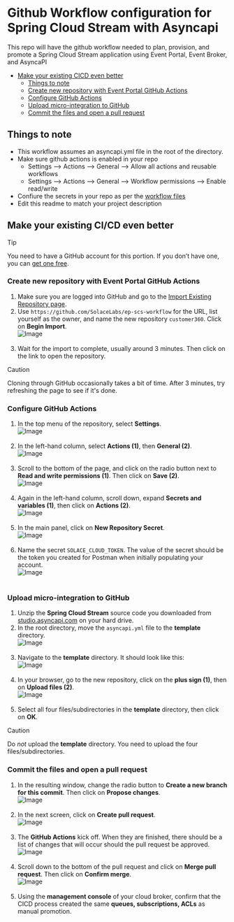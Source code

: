 # Github Workflow configuration for Spring Cloud Stream with Asyncapi 
This repo will have the github workflow needed to plan, provision, and promote a Spring Cloud Stream application using Event Portal, Event Broker, and AsyncaPI 

- [Make your existing CICD even better](#make-your-existing-cicd-even-better)
  - [Things to note](#things-to-note)
  - [Create new repository with Event Portal GitHub Actions](#create-new-repository-with-event-portal-github-actions)
  - [Configure GitHub Actions](#configure-github-actions)
  - [Upload micro-integration to GitHub](#upload-micro-integration-to-github)
  - [Commit the files and open a pull request](#commit-the-files-and-open-a-pull-request)

## Things to note
- This workflow assumes an asyncapi.yml file in the root of the directory.
- Make sure github actions is enabled in your repo
  - Settings --> Actions --> General --> Allow all actions and reusable workflows
  - Settings --> Actions --> General --> Workflow permissions --> Enable read/write
- Confiure the secrets in your repo as per the [workflow files](.github/workflows)
- Edit this readme to match your project description

## Make your existing CI/CD even better

> [!TIP]  
> You need to have a GitHub account for this portion. If you don’t have one, you can [get one free](https://github.com/signup). 

### Create new repository with Event Portal GitHub Actions
1. Make sure you are logged into GitHub and go to the [Import Existing Repository page](https://github.com/new/import). 
2. Use `https://github.com/SolaceLabs/ep-scs-workflow` for the URL, list yourself as the owner, and name the new repository `customer360`. Click on **Begin Import**.<br>![Image](img/51.png)<br><br>
3. Wait for the import to complete, usually around 3 minutes. Then click on the link to open the repository.

> [!CAUTION]  
> Cloning through GitHub occasionally takes a bit of time. After 3 minutes, try refreshing the page to see if it's done.

### Configure GitHub Actions
1. In the top menu of the repository, select **Settings**.<br>![Image](img/52.png)<br><br>
2. In the left-hand column, select **Actions (1)**, then **General (2)**.<br>![Image](img/53.png)<br><br>
3. Scroll to the bottom of the page, and click on the radio button next to **Read and write permissions (1)**. Then click on **Save (2)**.<br>![Image](img/54.png)<br><br>
4. Again in the left-hand column, scroll down, expand **Secrets and variables (1)**, then click on **Actions (2)**.<br>![Image](img/55.png)<br><br>
5. In the main panel, click on **New Repository Secret**.<br>![Image](img/56.png)<br><br>
6. Name the secret `SOLACE_CLOUD_TOKEN`. The value of the secret should be the token you created for Postman when initially populating your account.<br>![Image](img/57.png)<br><br>

### Upload micro-integration to GitHub
1. Unzip the **Spring Cloud Stream** source code you downloaded from [studio.asyncapi.com](https://studio.asyncapi.com) on your hard drive.
2. In the root directory, move the `asyncapi.yml` file to the **template** directory. <br>![Image](img/58.png)<br><br>
3. Navigate to the **template** directory. It should look like this: <br>![Image](img/59.png)<br><br>
4. In your browser, go to the new repository, click on the **plus sign (1)**, then on **Upload files (2)**.<br>![Image](img/60.png)<br><br>
5. Select all four files/subdirectories in the **template** directory, then click on **OK**.

> [!CAUTION]  
> Do *not* upload the **template** directory. You need to upload the four files/subdirectories.

### Commit the files and open a pull request
1. In the resulting window, change the radio button to **Create a new branch for this commit**. Then click on **Propose changes**.<br>![Image](img/61.png)<br><br>
2. In the next screen, click on **Create pull request**.<br>![Image](img/62.png)<br><br>
3. The **GitHub Actions** kick off. When they are finished, there should be a list of changes that will occur should the pull request be approved.<br>![Image](img/63.png)<br><br>
4. Scroll down to the bottom of the pull request and click on **Merge pull request**. Then click on **Confirm merge**.<br>![Image](img/64.png)<br><br>
5. Using the **management console** of your cloud broker, confirm that the CICD process created the same **queues, subscriptions, ACLs** as manual promotion.
